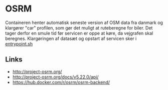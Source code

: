 # OSRM
Containeren henter automatisk seneste version af OSM data fra danmark og klargører "car" profilen, som gør det muligt at ruteberegne for biler. 
Det tager derfor en smule tid før servicen er oppe at køre, da vejgrafen skal beregnes. Klargøringen af datasæt og opstart af servicen sker i [entrypoint.sh](entrypoint.sh)

## Links
* http://project-osrm.org/ 
* http://project-osrm.org/docs/v5.22.0/api/
* https://hub.docker.com/r/osrm/osrm-backend/
